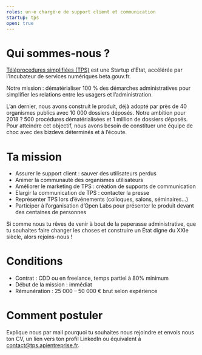 ```yaml
---
roles: un·e chargé·e de support client et communication
startup: tps
open: true
---
```


# Qui sommes-nous ? 

[Téléprocedures simplifiées (TPS)](https://tps.apientreprise.fr/) est une Startup d’Etat, accélérée par l’Incubateur de services numériques beta.gouv.fr.

Notre mission : dématérialiser 100 % des démarches administratives pour simplifier les relations entre les usagers et l’administration.

L’an dernier, nous avons construit le produit, déjà adopté par près de 40 organismes publics avec 10 000 dossiers déposés. Notre ambition pour 2018 ? 500 procédures dématérialisées et 1 million de dossiers déposés. Pour atteindre cet objectif, nous avons besoin de constituer une équipe de choc avec des bizdevs déterminés et à l’écoute.

# Ta mission

* Assurer le support client : sauver des utilisateurs perdus
* Animer la communauté des organismes utilisateurs
* Améliorer le marketing de TPS : création de supports de communication
* Elargir la communication de TPS : contacter la presse
* Représenter TPS lors d’événements (colloques, salons, séminaires...)
* Participer à l’organisation d’Open Labs pour présenter le produit devant des centaines de personnes

Si comme nous tu rêves de venir à bout de la paperasse administrative, que tu souhaites faire changer les choses et construire un État digne du XXIe siècle, alors rejoins-nous !

# Conditions

* Contrat : CDD ou en freelance, temps partiel à 80% minimum
* Début de la mission : immédiat
* Rémunération : 25 000 – 50 000 € brut selon expérience

# Comment postuler

Explique nous par mail pourquoi tu souhaites nous rejoindre et envois nous ton CV, un lien vers ton profil LinkedIn ou équivalent à [contact@tps.apientreprise.fr](mailto:contact@tps.apientreprise.fr).
